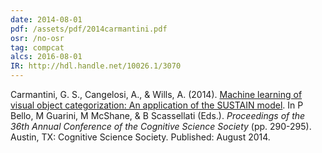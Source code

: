 ```yaml
---
date: 2014-08-01
pdf: /assets/pdf/2014carmantini.pdf
osr: /no-osr
tag: compcat
alcs: 2016-08-01
IR: http://hdl.handle.net/10026.1/3070
---
```


Carmantini, G. S., Cangelosi, A., & Wills, A. (2014). [Machine learning of visual object categorization: An application of the SUSTAIN model](pu157.md). In P Bello, M Guarini, M McShane, & B Scassellati (Eds.). _Proceedings of the 36th Annual Conference of the Cognitive Science Society_ (pp. 290-295). Austin, TX: Cognitive Science Society. Published: August 2014.

